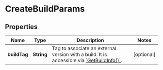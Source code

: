 

# CreateBuildParams


## Properties

| Name | Type | Description | Notes |
|------------ | ------------- | ------------- | -------------|
|**buildTag** | **String** | Tag to associate an external version with a build. It is accessible via [&#x60;GetBuildInfo()&#x60;](https://hathora.dev/api#tag/BuildV1/operation/GetBuildInfo). |  [optional] |



